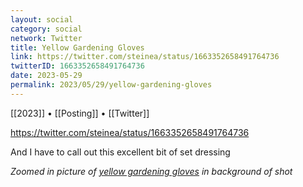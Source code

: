 ```yaml
---
layout: social
category: social
network: Twitter
title: Yellow Gardening Gloves
link: https://twitter.com/steinea/status/1663352658491764736
twitterID: 1663352658491764736
date: 2023-05-29
permalink: 2023/05/29/yellow-gardening-gloves
---
```


[[2023]] • [[Posting]] • [[Twitter]]

https://twitter.com/steinea/status/1663352658491764736

And I have to call out this excellent bit of set dressing

*Zoomed in picture of [yellow gardening gloves](https://discoelysium.fandom.com/wiki/Yellow_Gardening_Gloves) in background of shot*
